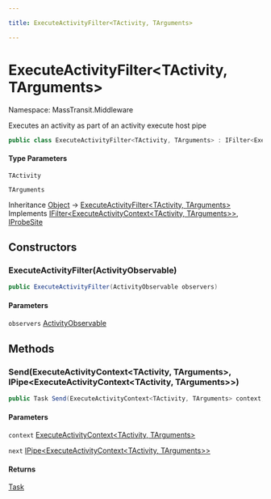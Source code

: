 ```yaml
---

title: ExecuteActivityFilter<TActivity, TArguments>

---
```


# ExecuteActivityFilter\<TActivity, TArguments\>

Namespace: MassTransit.Middleware

Executes an activity as part of an activity execute host pipe

```csharp
public class ExecuteActivityFilter<TActivity, TArguments> : IFilter<ExecuteActivityContext<TActivity, TArguments>>, IProbeSite
```

#### Type Parameters

`TActivity`<br/>

`TArguments`<br/>

Inheritance [Object](https://learn.microsoft.com/en-us/dotnet/api/system.object) → [ExecuteActivityFilter\<TActivity, TArguments\>](../masstransit-middleware/executeactivityfilter-2)<br/>
Implements [IFilter\<ExecuteActivityContext\<TActivity, TArguments\>\>](../../masstransit-abstractions/masstransit/ifilter-1), [IProbeSite](../../masstransit-abstractions/masstransit/iprobesite)

## Constructors

### **ExecuteActivityFilter(ActivityObservable)**

```csharp
public ExecuteActivityFilter(ActivityObservable observers)
```

#### Parameters

`observers` [ActivityObservable](../../masstransit-abstractions/masstransit-observables/activityobservable)<br/>

## Methods

### **Send(ExecuteActivityContext\<TActivity, TArguments\>, IPipe\<ExecuteActivityContext\<TActivity, TArguments\>\>)**

```csharp
public Task Send(ExecuteActivityContext<TActivity, TArguments> context, IPipe<ExecuteActivityContext<TActivity, TArguments>> next)
```

#### Parameters

`context` [ExecuteActivityContext\<TActivity, TArguments\>](../../masstransit-abstractions/masstransit/executeactivitycontext-2)<br/>

`next` [IPipe\<ExecuteActivityContext\<TActivity, TArguments\>\>](../../masstransit-abstractions/masstransit/ipipe-1)<br/>

#### Returns

[Task](https://learn.microsoft.com/en-us/dotnet/api/system.threading.tasks.task)<br/>
